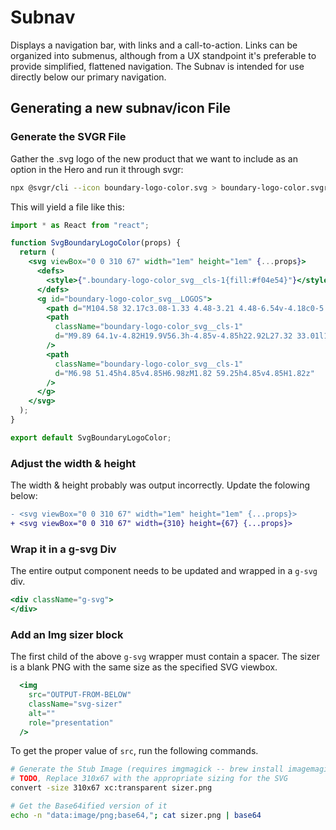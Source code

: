 # Subnav

Displays a navigation bar, with links and a call-to-action. Links can be organized into submenus, although from a UX standpoint it's preferable to provide simplified, flattened navigation. The Subnav is intended for use directly below our primary navigation.

## Generating a new subnav/icon File

### Generate the SVGR File

Gather the .svg logo of the new product that we want to include as an option in the Hero and run it through svgr:

```sh
npx @svgr/cli --icon boundary-logo-color.svg > boundary-logo-color.svgr.js
```

This will yield a file like this:

```jsx
import * as React from "react";

function SvgBoundaryLogoColor(props) {
  return (
    <svg viewBox="0 0 310 67" width="1em" height="1em" {...props}>
      <defs>
        <style>{".boundary-logo-color_svg__cls-1{fill:#f04e54}"}</style>
      </defs>
      <g id="boundary-logo-color_svg__LOGOS">
        <path d="M104.58 32.17c3.08-1.33 4.48-3.21 4.48-6.54v-4.18c0-5.44-3.09-8.59-10.72-8.59H82.5v40.3h16.94c7.32 0 11-3.57 11-9.26v-4.29c.01-3.94-2.17-6.61-5.86-7.44zm-14.46-13h7.32c2.78 0 4 1 4 3.27V26c0 2.36-1.08 3.76-4.05 3.76h-7.27zm12.71 23.78c0 3-1.46 3.94-4.91 3.94h-7.8v-11h8.47c3 0 4.24 1.33 4.24 4zM126.48 23.09c-10.1 0-12.82 5.56-12.82 11.62v7.44c0 6.05 2.72 11.61 12.82 11.61s12.83-5.56 12.83-11.61v-7.44c0-6.06-2.73-11.62-12.83-11.62zm5.45 19.3c0 3.33-1.51 5.08-5.45 5.08S121 45.72 121 42.39v-7.92c0-3.34 1.51-5.09 5.44-5.09s5.45 1.75 5.45 5.09zM161.46 23.69v20.46c-2.67 1.39-5.88 2.48-7.69 2.48s-2.36-.79-2.36-2.37V23.69H144v21.36c0 5.27 1.75 8.71 6.65 8.71a29.59 29.59 0 0011.8-3.08l.73 2.48h5.63V23.69zM193.34 23.09a29.59 29.59 0 00-11.8 3.08l-.72-2.48h-5.63v29.47h7.38V32.71c2.66-1.39 5.87-2.48 7.68-2.48s2.36.79 2.36 2.36v20.57H200V31.8c0-5.26-1.76-8.71-6.66-8.71zM222.44 11.66v12.28a41 41 0 00-7.87-.85c-6.83 0-9.73 3.87-9.73 10.41v10c0 6.72 3.14 10.22 9.07 10.22a15.48 15.48 0 009.32-3.08l.72 2.48h5.87V10.63zm0 33.15a10.43 10.43 0 01-6.59 2.66c-2.73 0-3.63-1.33-3.63-3.75v-10.4c0-2.67 1-3.94 3.69-3.94a33 33 0 016.53.79zM245.74 23.09a38.76 38.76 0 00-10.11 1.39l.91 5.63a40.74 40.74 0 018.17-.91c4.71 0 5.62 1.15 5.62 4.42v3.08h-7.07c-6 0-8.6 2.3-8.6 8.29 0 5.09 2.3 8.77 7.69 8.77a16.06 16.06 0 008.77-2.6l.54 2h6.06V33.74c0-7.39-2.72-10.65-11.98-10.65zm4.59 23.29a11.57 11.57 0 01-5.56 1.51c-2.3 0-3-.9-3-3 0-2.24.67-2.9 3.09-2.9h5.44zM277.92 23.09a33 33 0 00-7.74 3.91l-.48-3.27h-6.24v29.43h7.39v-19a56 56 0 017.8-4.29zM300.61 23.69l-6.77 22.39-6.72-22.39h-7.56l9.32 29.47h2.59l-3.68 11.92h7l3.93-11.92 9.44-29.47z" />
        <path
          className="boundary-logo-color_svg__cls-1"
          d="M9.89 64.1v-4.82H19.9V56.3h-4.85v-4.85h22.92L27.32 33.01l10.65-18.44h-23.5v25.58H1.82V1.92h43.52l7.27 12.58-10.69 18.51L52.83 51.9l-7.05 12.2H9.89z"
        />
        <path
          className="boundary-logo-color_svg__cls-1"
          d="M6.98 51.45h4.85v4.85H6.98zM1.82 59.25h4.85v4.85H1.82z"
        />
      </g>
    </svg>
  );
}

export default SvgBoundaryLogoColor;
```

### Adjust the width & height

The width & height probably was output incorrectly.  Update the folowing below:

```diff
- <svg viewBox="0 0 310 67" width="1em" height="1em" {...props}>
+ <svg viewBox="0 0 310 67" width={310} height={67} {...props}>
```

### Wrap it in a g-svg Div

The entire output component needs to be updated and wrapped in a `g-svg` div.

```jsx
<div className="g-svg">
</div>
```

### Add an Img sizer block

The first child of the above `g-svg` wrapper must contain a spacer.  The sizer is a blank PNG with the same size as the specified SVG viewbox.

```jsx
  <img
    src="OUTPUT-FROM-BELOW"
    className="svg-sizer"
    alt=""
    role="presentation"
  />
```

To get the proper value of `src`, run the following commands.


```sh
# Generate the Stub Image (requires imgmagick -- brew install imagemagick)
# TODO, Replace 310x67 with the appropriate sizing for the SVG
convert -size 310x67 xc:transparent sizer.png

# Get the Base64ified version of it
echo -n "data:image/png;base64,"; cat sizer.png | base64
```
